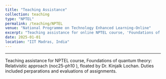 ```yaml
---
title: "Teaching Assistance"
collection: teaching
type: "NPTEL"
permalink: /teaching/NPTEL
venue: "National Programme on Technology Enhanced Learning-Online"
excerpt: "Teaching assistance for online NPTEL course, 'Foundations of quantum theory: Relativistic approach'."
date: 2025-01-01
location: "IIT Madras, India"
---
```

---


Teaching assistance for NPTEL course, Foundations of quantum theory: Relativistic approach (noc25-ph10 ), floated by Dr. Kinjalk Lochan. Duties included perparations and evaluations of assignments.


